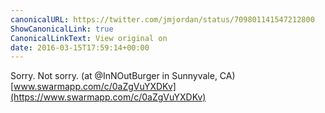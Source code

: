 ```yaml
---
canonicalURL: https://twitter.com/jmjordan/status/709801141547212800
ShowCanonicalLink: true
CanonicalLinkText: View original on
date: 2016-03-15T17:59:14+00:00
---
```

Sorry. Not sorry. (at @InNOutBurger in Sunnyvale, CA) [www.swarmapp.com/c/0aZgVuYXDKv](https://www.swarmapp.com/c/0aZgVuYXDKv)